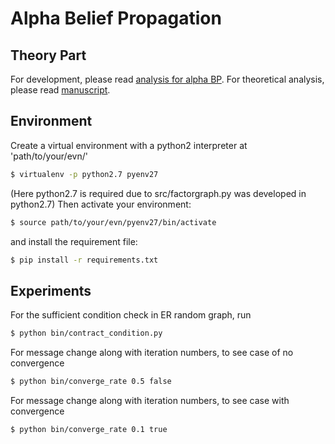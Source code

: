 # Alpha Belief Propagation

## Theory Part
For development, please read [analysis for alpha BP](./manuscript/README.md).
For theoretical analysis, please read [manuscript](./manuscript/main.pdf).

## Environment
Create a virtual environment with a python2 interpreter at 'path/to/your/evn/'
```bash
$ virtualenv -p python2.7 pyenv27
```
(Here python2.7 is required due to src/factorgraph.py was developed in python2.7)
Then activate your environment:

``` bash
$ source path/to/your/evn/pyenv27/bin/activate
```
and install the requirement file:

``` bash
$ pip install -r requirements.txt

```

## Experiments

For the sufficient condition check in ER random graph, run

``` bash
$ python bin/contract_condition.py
```
For message change along with iteration numbers, to see case of no convergence

``` bash
$ python bin/converge_rate 0.5 false
```
For message change along with iteration numbers, to see case with convergence

``` bash
$ python bin/converge_rate 0.1 true
```


